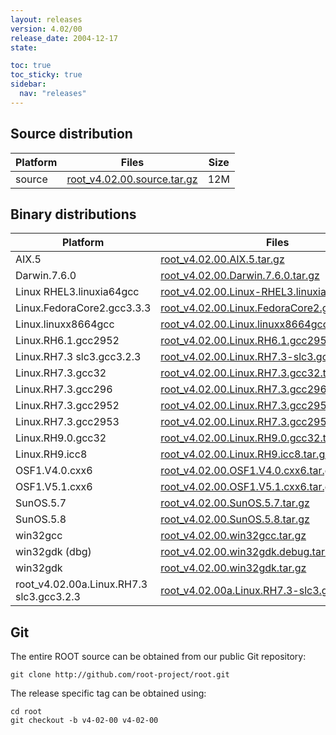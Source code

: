 ```yaml
---
layout: releases
version: 4.02/00
release_date: 2004-12-17
state:

toc: true
toc_sticky: true
sidebar:
  nav: "releases"
---
```



## Source distribution

| Platform       | Files | Size |
|-----------|-------|-----|
| source | [root_v4.02.00.source.tar.gz](https://root.cern/download/root_v4.02.00.source.tar.gz) |  12M |


## Binary distributions

| Platform       | Files | Size |
|-----------|-------|-----|
| AIX.5 | [root_v4.02.00.AIX.5.tar.gz](https://root.cern/download/root_v4.02.00.AIX.5.tar.gz) |  25M |
| Darwin.7.6.0 | [root_v4.02.00.Darwin.7.6.0.tar.gz](https://root.cern/download/root_v4.02.00.Darwin.7.6.0.tar.gz) |  41M |
| Linux RHEL3.linuxia64gcc | [root_v4.02.00.Linux-RHEL3.linuxia64gcc.tar.gz](https://root.cern/download/root_v4.02.00.Linux-RHEL3.linuxia64gcc.tar.gz) |  23M |
| Linux.FedoraCore2.gcc3.3.3 | [root_v4.02.00.Linux.FedoraCore2.gcc3.3.3.tar.gz](https://root.cern/download/root_v4.02.00.Linux.FedoraCore2.gcc3.3.3.tar.gz) |  22M |
| Linux.linuxx8664gcc | [root_v4.02.00.Linux.linuxx8664gcc.tar.gz](https://root.cern/download/root_v4.02.00.Linux.linuxx8664gcc.tar.gz) |  19M |
| Linux.RH6.1.gcc2952 | [root_v4.02.00.Linux.RH6.1.gcc2952.tar.gz](https://root.cern/download/root_v4.02.00.Linux.RH6.1.gcc2952.tar.gz) |  21M |
| Linux.RH7.3 slc3.gcc3.2.3 | [root_v4.02.00.Linux.RH7.3-slc3.gcc3.2.3.tar.gz](https://root.cern/download/root_v4.02.00.Linux.RH7.3-slc3.gcc3.2.3.tar.gz) |  20M |
| Linux.RH7.3.gcc32 | [root_v4.02.00.Linux.RH7.3.gcc32.tar.gz](https://root.cern/download/root_v4.02.00.Linux.RH7.3.gcc32.tar.gz) |  24M |
| Linux.RH7.3.gcc296 | [root_v4.02.00.Linux.RH7.3.gcc296.tar.gz](https://root.cern/download/root_v4.02.00.Linux.RH7.3.gcc296.tar.gz) |  26M |
| Linux.RH7.3.gcc2952 | [root_v4.02.00.Linux.RH7.3.gcc2952.tar.gz](https://root.cern/download/root_v4.02.00.Linux.RH7.3.gcc2952.tar.gz) |  25M |
| Linux.RH7.3.gcc2953 | [root_v4.02.00.Linux.RH7.3.gcc2953.tar.gz](https://root.cern/download/root_v4.02.00.Linux.RH7.3.gcc2953.tar.gz) |  26M |
| Linux.RH9.0.gcc32 | [root_v4.02.00.Linux.RH9.0.gcc32.tar.gz](https://root.cern/download/root_v4.02.00.Linux.RH9.0.gcc32.tar.gz) |  20M |
| Linux.RH9.icc8 | [root_v4.02.00.Linux.RH9.icc8.tar.gz](https://root.cern/download/root_v4.02.00.Linux.RH9.icc8.tar.gz) |  26M |
| OSF1.V4.0.cxx6 | [root_v4.02.00.OSF1.V4.0.cxx6.tar.gz](https://root.cern/download/root_v4.02.00.OSF1.V4.0.cxx6.tar.gz) |  24M |
| OSF1.V5.1.cxx6 | [root_v4.02.00.OSF1.V5.1.cxx6.tar.gz](https://root.cern/download/root_v4.02.00.OSF1.V5.1.cxx6.tar.gz) |  24M |
| SunOS.5.7 | [root_v4.02.00.SunOS.5.7.tar.gz](https://root.cern/download/root_v4.02.00.SunOS.5.7.tar.gz) |  28M |
| SunOS.5.8 | [root_v4.02.00.SunOS.5.8.tar.gz](https://root.cern/download/root_v4.02.00.SunOS.5.8.tar.gz) |  26M |
| win32gcc | [root_v4.02.00.win32gcc.tar.gz](https://root.cern/download/root_v4.02.00.win32gcc.tar.gz) |  27M |
| win32gdk (dbg) | [root_v4.02.00.win32gdk.debug.tar.gz](https://root.cern/download/root_v4.02.00.win32gdk.debug.tar.gz) |  43M |
| win32gdk | [root_v4.02.00.win32gdk.tar.gz](https://root.cern/download/root_v4.02.00.win32gdk.tar.gz) |  23M |
| root_v4.02.00a.Linux.RH7.3 slc3.gcc3.2.3 | [root_v4.02.00a.Linux.RH7.3-slc3.gcc3.2.3.tar.gz](https://root.cern/download/root_v4.02.00a.Linux.RH7.3-slc3.gcc3.2.3.tar.gz) |  18M |


## Git
The entire ROOT source can be obtained from our public Git repository:

~~~
git clone http://github.com/root-project/root.git
~~~
The release specific tag can be obtained using:
~~~
cd root
git checkout -b v4-02-00 v4-02-00
~~~

